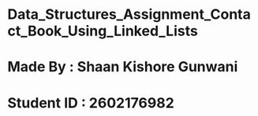 # Data_Structures_Assignment_Contact_Book_Using_Linked_Lists
# Made By : Shaan Kishore Gunwani 
# Student ID : 2602176982
